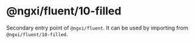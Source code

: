# @ngxi/fluent/10-filled

Secondary entry point of `@ngxi/fluent`. It can be used by importing from `@ngxi/fluent/10-filled`.
